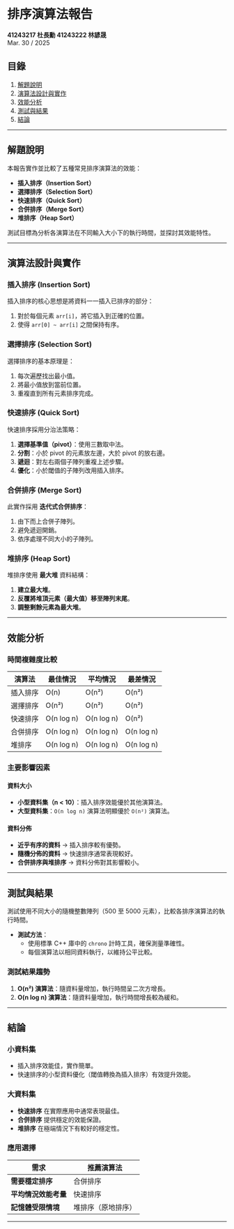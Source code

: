 # 排序演算法報告

**41243217 杜長勳  41243222 林諺晟**  
Mar. 30 / 2025  

## 目錄

1. [解題說明](#解題說明)
2. [演算法設計與實作](#演算法設計與實作)
3. [效能分析](#效能分析)
4. [測試與結果](#測試與結果)
5. [結論](#結論)

---

## 解題說明

本報告實作並比較了五種常見排序演算法的效能：

- **插入排序（Insertion Sort）**
- **選擇排序（Selection Sort）**
- **快速排序（Quick Sort）**
- **合併排序（Merge Sort）**
- **堆排序（Heap Sort）**

測試目標為分析各演算法在不同輸入大小下的執行時間，並探討其效能特性。

---

## 演算法設計與實作

### 插入排序 (Insertion Sort)
插入排序的核心思想是將資料一一插入已排序的部分：

1. 對於每個元素 `arr[i]`，將它插入到正確的位置。
2. 使得 `arr[0] ~ arr[i]` 之間保持有序。

### 選擇排序 (Selection Sort)
選擇排序的基本原理是：

1. 每次遍歷找出最小值。
2. 將最小值放到當前位置。
3. 重複直到所有元素排序完成。

### 快速排序 (Quick Sort)
快速排序採用分治法策略：

1. **選擇基準值（pivot）**：使用三數取中法。
2. **分割**：小於 pivot 的元素放左邊，大於 pivot 的放右邊。
3. **遞迴**：對左右兩個子陣列重複上述步驟。
4. **優化**：小於閾值的子陣列改用插入排序。

### 合併排序 (Merge Sort)
此實作採用 **迭代式合併排序**：

1. 由下而上合併子陣列。
2. 避免遞迴開銷。
3. 依序處理不同大小的子陣列。

### 堆排序 (Heap Sort)
堆排序使用 **最大堆** 資料結構：

1. **建立最大堆**。
2. **反覆將堆頂元素（最大值）移至陣列末尾**。
3. **調整剩餘元素為最大堆**。

---

## 效能分析

### 時間複雜度比較

| 演算法 | 最佳情況 | 平均情況 | 最差情況 |
|---------|---------|---------|---------|
| 插入排序 | O(n) | O(n²) | O(n²) |
| 選擇排序 | O(n²) | O(n²) | O(n²) |
| 快速排序 | O(n log n) | O(n log n) | O(n²) |
| 合併排序 | O(n log n) | O(n log n) | O(n log n) |
| 堆排序 | O(n log n) | O(n log n) | O(n log n) |

### 主要影響因素

#### 資料大小

- **小型資料集（n < 10）**：插入排序效能優於其他演算法。
- **大型資料集**：`O(n log n)` 演算法明顯優於 `O(n²)` 演算法。

#### 資料分佈

- **近乎有序的資料** → 插入排序較有優勢。
- **隨機分佈的資料** → 快速排序通常表現較好。
- **合併排序與堆排序** → 資料分佈對其影響較小。

---

## 測試與結果

測試使用不同大小的隨機整數陣列（500 至 5000 元素），比較各排序演算法的執行時間。

- **測試方法**：
  - 使用標準 C++ 庫中的 `chrono` 計時工具，確保測量準確性。
  - 每個演算法以相同資料執行，以維持公平比較。

### 測試結果趨勢

1. **O(n²) 演算法**：隨資料量增加，執行時間呈二次方增長。
2. **O(n log n) 演算法**：隨資料量增加，執行時間增長較為緩和。

---

## 結論

### 小資料集

- 插入排序效能佳，實作簡單。
- 快速排序的小型資料優化（閾值轉換為插入排序）有效提升效能。

### 大資料集

- **快速排序** 在實際應用中通常表現最佳。
- **合併排序** 提供穩定的效能保證。
- **堆排序** 在極端情況下有較好的穩定性。

### 應用選擇

| 需求 | 推薦演算法 |
|------|----------|
| **需要穩定排序** | 合併排序 |
| **平均情況效能考量** | 快速排序 |
| **記憶體受限情境** | 堆排序（原地排序） |

---

